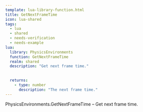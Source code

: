 ```yaml
---
template: lua-library-function.html
title: GetNextFrameTime
icon: lua-shared
tags:
  - lua
  - shared
  - needs-verification
  - needs-example
lua:
  library: PhysicsEnvironments
  function: GetNextFrameTime
  realm: shared
  description: "Get next frame time."
  
  
  returns:
    - type: number
      description: "The next frame time."
---
```


<div class="lua__search__keywords">
PhysicsEnvironments.GetNextFrameTime &#x2013; Get next frame time.
</div>
